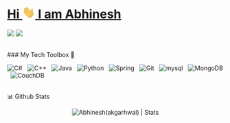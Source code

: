 # [Hi <img src="https://raw.githubusercontent.com/ABSphreak/ABSphreak/master/gifs/Hi.gif" width="30px"> I am Abhinesh](http://akgarhwal.github.io/)
[<img height="30" src="https://img.shields.io/badge/linkedin-blue.svg?&style=for-the-badge&logo=linkedin&logoColor=white" />][LinkedIn]
[<img height="30" src="https://img.shields.io/badge/twitter-%231DA1F2.svg?&style=for-the-badge&logo=twitter&logoColor=white" />][twitter]

<br/>
### My Tech Toolbox 🧰

<p align="left">
<img src="https://seeklogo.com/images/C/c-sharp-c-logo-02F17714BA-seeklogo.com.png" alt="C#" width="40" height="40"/> &nbsp;
<img src="https://i.pinimg.com/originals/99/f8/87/99f887833c475448723d3c9ac16c179b.png" alt="C++" width="40" height="40"/> &nbsp;
<img src="https://seeklogo.com/images/J/java-logo-41D4155FC3-seeklogo.com.png" alt="Java" width="60" height="40"/> &nbsp;
<img src="https://cdn3.iconfinder.com/data/icons/logos-and-brands-adobe/512/267_Python-512.png" alt="Python" width="40" height="40"/> &nbsp;
<img src="https://seeklogo.com/images/S/spring-boot-logo-9D6125D4E7-seeklogo.com.png" alt="Spring" width="100" height="40"/> &nbsp;
<img src="https://www.vectorlogo.zone/logos/git-scm/git-scm-icon.svg" alt="Git" width="40" height="40"/> &nbsp;
<img src="https://i.pinimg.com/originals/50/f1/58/50f1582a95bdac10f1c3fa295c8b947b.png" alt="mysql" width="40" height="40"/> &nbsp;
<img src="https://seeklogo.com/images/M/mongodb-logo-4A71340576-seeklogo.com.png" alt="MongoDB" width="100" height="40"/> &nbsp;
<img src="https://seeklogo.com/images/A/apache-couchdb-logo-0332494E6B-seeklogo.com.png" alt="CouchDB" width="150" height="40"/> &nbsp;
  
</p>

<br/>
<!-- <details> -->
<summary>📊 Github Stats</summary>
<p align="center"> <img src="https://github-readme-stats.vercel.app/api?username=akgarhwal&show_icons=true&theme=gotham" alt="Abhinesh(akgarhwal) | Stats" />
<!-- </details> -->

<!-- [![Top Langs](https://github-readme-stats.vercel.app/api/top-langs/?username=akgarhwal&layout=compact)](https://github.com/anuraghazra/github-readme-stats) -->

  
[twitter]: https://twitter.com/AbhineshGarhwal
[linkedin]: https://www.linkedin.com/in/akgarhwal/
